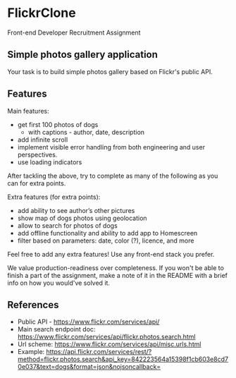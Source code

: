 # FlickrClone
Front-end Developer Recruitment Assignment

## Simple photos gallery application

Your task is to build simple photos gallery based on Flickr's public API.

## Features

Main features:

* get first 100 photos of dogs
  * with captions - author, date, description
* add infinite scroll
* implement visible error handling from both engineering and user perspectives.
* use loading indicators

After tackling the above, try to complete as many of the following as you can for extra points.

Extra features (for extra points):

* add ability to see author’s other pictures
* show map of dogs photos using geolocation
* allow to search for photos of dogs
* add offline functionality and ability to add app to Homescreen
* filter based on parameters: date, color (?), licence, and more

Feel free to add any extra features! Use any front-end stack you prefer.

We value production-readiness over completeness. If you won't be able to finish a part of the assignment, make a note
of it in the README with a brief info on how you would've solved it.

## References
* Public API - https://www.flickr.com/services/api/
* Main search endpoint doc: https://www.flickr.com/services/api/flickr.photos.search.html
* Url scheme: https://www.flickr.com/services/api/misc.urls.html
* Example: https://api.flickr.com/services/rest/?method=flickr.photos.search&api_key=842223564a15398f1cb603e8cd70e037&text=dogs&format=json&nojsoncallback=
